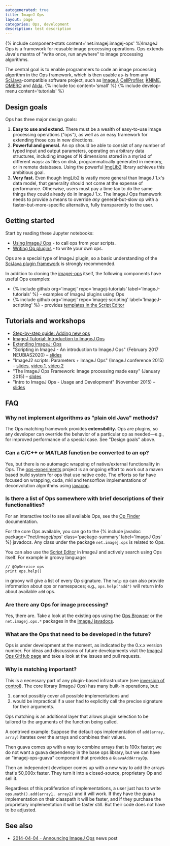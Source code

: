 ```yaml
---
autogenerated: true
title: ImageJ Ops
layout: page
categories: Ops, development
description: test description
---
```


{% include component-stats content='net.imagej:imagej-ops' %}ImageJ Ops is a framework for reusable image processing operations. Ops extends Java's mantra of "write once, run anywhere" to image processing algorithms.

The central goal is to enable programmers to code an image processing algorithm in the Ops framework, which is then usable as-is from any [SciJava](SciJava)-compatible software project, such as [ImageJ](ImageJ), [CellProfiler](CellProfiler), [KNIME](KNIME), [OMERO](OMERO) and [Alida](Alida). {% include toc content='small' %} {% include develop-menu content='tutorials' %}

Design goals
------------

Ops has three major design goals:

1.  **Easy to use and extend.** There must be a wealth of easy-to-use image processing operations ("ops"), as well as an easy framework for extending those ops in new directions.
2.  **Powerful and general.** An op should be able to consist of any number of typed input and output parameters, operating on arbitrary data structures, including images of N dimensions stored in a myriad of different ways: as files on disk, programmatically generated in memory, or in remote databases. Using the powerful [ImgLib2](ImgLib2) library achieves this ambitious goal.
3.  **Very fast.** Even though ImgLib2 is vastly more general than ImageJ 1.x's data model, that generality should not come at the expense of performance. Otherwise, users must pay a time tax to do the same things they could already do in ImageJ 1.x. The ImageJ Ops framework needs to provide a means to override *any* general-but-slow op with a faster-but-more-specific alternative, fully transparently to the user.

Getting started
---------------

Start by reading these Jupyter notebooks:

-   [Using ImageJ Ops](https://nbviewer.jupyter.org/github/imagej/tutorials/blob/master/notebooks/1-Using-ImageJ/2-ImageJ-Ops.ipynb) - to call ops from your scripts.
-   [Writing Op plugins](https://nbviewer.jupyter.org/github/imagej/tutorials/blob/master/notebooks/2-Extending-ImageJ/4-Ops.ipynb) - to write your own ops.

Ops are a special type of ImageJ plugin, so a basic understanding of the [SciJava plugin framework](Writing_Plugins) is strongly recommended.

In addition to cloning the [imagej-ops](https://github.com/imagej/imagej-ops) itself, the following components have useful Ops examples:

-   {% include github org='imagej' repo='imagej-tutorials' label='ImageJ-tutorials' %} - examples of ImageJ plugins using Ops
-   {% include github org='imagej' repo='imagej-scripting' label='ImageJ-scripting' %} - provides [templates in the Script Editor](Script_Templates)

Tutorials and workshops
-----------------------

-   [Step-by-step guide: Adding new ops](Adding_new_ops)
-   [ImageJ Tutorial: Introduction to ImageJ Ops](https://nbviewer.jupyter.org/github/imagej/tutorials/blob/master/notebooks/1-Using-ImageJ/2-ImageJ-Ops.ipynb)
-   [Extending ImageJ: Ops](https://nbviewer.jupyter.org/github/imagej/tutorials/blob/master/notebooks/2-Extending-ImageJ/4-Ops.ipynb)
-   "Scripting in ImageJ - An introduction to ImageJ Ops" (February 2017 NEUBIAS2020) – [slides](http://imagej.github.io/presentations/2017-02-12-imagej-ops-neubias/#/)
-   "ImageJ2 scripts: Parameters + ImageJ Ops" (ImageJ conference 2015) – [slides](https://imagej.github.io/presentations/2015-09-04-imagej2-scripting/), [video 1](https://vimeo.com/140098817), [video 2](https://vimeo.com/140098835)
-   "The ImageJ Ops Framework: Image processing made easy" (January 2015) – [slides](https://imagej.github.io/presentations/2015-01-12-imagej-ops/)
-   "Intro to ImageJ Ops - Usage and Development" (November 2015) – [slides](http://workshops.imagej.net/IntroToOps.pdf)

FAQ
---

### Why not implement algorithms as "plain old Java" methods?

The Ops matching framework provides **extensibility.** Ops are plugins, so any developer can override the behavior of a particular op as needed—e.g., for improved performance of a special case. See "Design goals" above.

### Can a C/C++ or MATLAB function be converted to an op?

Yes, but there is no automagic wrapping of native/external functionality in Ops. The [ops-experiments](https://github.com/imagej/ops-experiments) project is an ongoing effort to work out a maven based build system for ops that use native code. The efforts so far have focused on wrapping, cuda, mkl and tensorflow implementations of deconvolution algorithms using [javacpp](https://github.com/bytedeco/javacpp).

### Is there a list of Ops somewhere with brief descriptions of their functionalities?

For an interactive tool to see all available Ops, see the [Op Finder](Op_Finder) documentation.

For the core Ops available, you can go to the {% include javadoc package='?net/imagej/ops' class='package-summary' label='ImageJ Ops' %} javadocs. Any class under the package `net.imagej.ops` is related to Ops.

You can also use the [Script Editor](Script_Editor) in ImageJ and actively search using Ops itself. For example in groovy language:

    // @OpService ops
    print ops.help()

in groovy will give a list of every Op signature. The `help` op can also provide information about ops or namespaces; e.g., `ops.help("add")` will return info about available `add` ops.

### Are there any Ops for image processing?

Yes, there are. Take a look at the existing ops using the [ Ops Browser](#Is_there_a_list_of_Ops_somewhere_with_brief_descriptions_of_their_functionalities? "wikilink") or the `net.imagej.ops.*` packages in the [ImageJ javadocs](http://javadoc.imagej.net/ImageJ/).

### What are the Ops that need to be developed in the future?

Ops is under development at the moment, as indicated by the 0.x.x version number. For ideas and discussions of future developments visit the [ImageJ Ops GitHub page](https://github.com/imagej/imagej-ops/) and take a look at the issues and pull requests.

### Why is matching important?

This is a necessary part of any plugin-based infrastructure (see [inversion of control](https://en.wikipedia.org/wiki/Inversion_of_control)). The core library (ImageJ Ops) has many built-in operations, but:

1.  cannot possibly cover all possible implementations and
2.  would be impractical if a user had to explicitly call the precise signature for their arguments.

Ops matching is an additional layer that allows plugin selection to be tailored to the arguments of the function being called.

A contrived example: Suppose the default ops implementation of `add(array, array)` iterates over the arrays and combines their values.

Then guava comes up with a way to combine arrays that is 100x faster; we do not want a guava dependency in the base ops library, but we can have an "imagej-ops-guava" component that provides a `GuavaAddArrayOp`.

Then an independent developer comes up with a new way to add the arrays that's 50,000x faster. They turn it into a closed-source, proprietary Op and sell it.

Regardless of this proliferation of implementations, a user just has to write `ops.math().add(array1, array2)` and it will work. If they have the guava implementation on their classpath it will be faster, and if they purchase the proprietary implementation it will be faster still. But their code does not have to be adjusted.

See also
--------

-   [2014-04-04 - Announcing ImageJ Ops](2014-04-04_-_Announcing_ImageJ_Ops) news post
